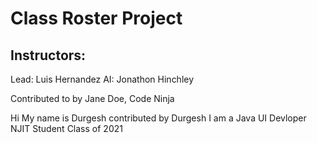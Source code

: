 # Class Roster Project

## Instructors:
Lead: Luis Hernandez
AI: Jonathon Hinchley

Contributed to by Jane Doe, Code Ninja

Hi My name is Durgesh
 contributed by Durgesh
 I am a Java UI Devloper
 NJIT Student
 Class of 2021
